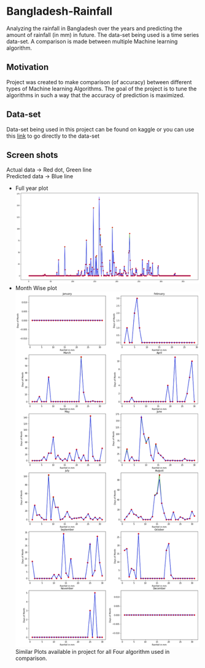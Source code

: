 # Bangladesh-Rainfall
Analyzing the rainfall in Bangladesh over the years and predicting the amount of rainfall (in mm) in future. The data-set being used is a time series data-set. A comparison is made between multiple Machine learning algorithm.

## Motivation
Project was created to make comparison (of accuracy) between different types of Machine learning Algorithms. The goal of the project is to tune the algorithms in such a way that the accuracy of prediction is maximized.

## Data-set
Data-set being used in this project can be found on kaggle or you can use this [link](https://www.kaggle.com/redikod/historical-rainfall-data-in-bangladesh) to go directly to the data-set

## Screen shots
Actual data -> Red dot, Green line <br />
Predicted data -> Blue line <br />
- Full year plot
![alt text](https://github.com/Pandey0809/Data-Analysis-with-Machine-Learning/blob/myB/Bangladesh-Rainfall-master/Images/FullYearPlot(SVM).png)
- Month Wise plot
![alt text](https://github.com/Pandey0809/Data-Analysis-with-Machine-Learning/blob/myB/Bangladesh-Rainfall-master/Images/MonthlyPlot(SVM).png)
Similar Plots available in project for all Four algorithm used in comparison.

